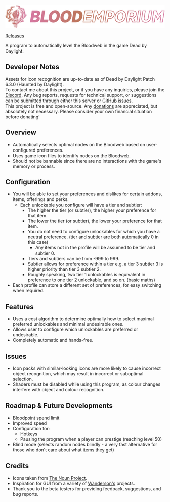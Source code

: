 [![Blood Emporium](assets/images/splash.png)](https://github.com/IIInitiationnn/BloodEmporium/releases)

[Releases](https://github.com/IIInitiationnn/BloodEmporium/releases)

A program to automatically level the Bloodweb in the game Dead by Daylight.

## Developer Notes
Assets for icon recognition are up-to-date as of Dead by Daylight Patch 6.3.0 (Haunted by Daylight).\
To contact me about this project, or if you have any inquiries, please join the [Discord](https://discord.gg/bGdJTnF2hr).
Any bug reports, requests for technical support, or suggestions can be submitted through either this server or
[GitHub issues](https://github.com/IIInitiationnn/BloodEmporium/issues).\
This project is free and open-source. Any [donations](https://www.paypal.me/IIInitiationnn) are appreciated,
but absolutely not necessary. Please consider your own financial situation before donating!

## Overview
- Automatically selects optimal nodes on the Bloodweb based on user-configured preferences.
- Uses game icon files to identify nodes on the Bloodweb.
- Should not be bannable since there are no interactions with the game's memory or process.

## Configuration
- You will be able to set your preferences and dislikes for certain addons, items, offerings and perks.
  - Each unlockable you configure will have a tier and subtier:
    - The higher the tier (or subtier), the higher your preference for that item.
    - The lower the tier (or subtier), the lower your preference for that item.
    - You do not need to configure unlockables for which you have a neutral preference.
    (tier and subtier are both automatically 0 in this case)
      - Any items not in the profile will be assumed to be tier and subtier 0.
    - Tiers and subtiers can be from -999 to 999.
    - Subtier allows for preference within a tier e.g. a tier 3 subtier 3 is higher priority than tier 3 subtier 2.
    - Roughly speaking, two tier 1 unlockables is equivalent in preference to one tier 2 unlockable, and so on.
    (basic maths)
- Each profile can store a different set of preferences, for easy switching when required.

## Features
- Uses a cost algorithm to determine optimally how to select maximal preferred unlockables and minimal undesirable ones.
- Allows user to configure which unlockables are preferred or undesirable.
- Completely automatic and hands-free.

## Issues
- Icon packs with similar-looking icons are more likely to cause incorrect object recognition, which may result in
  incorrect or suboptimal selection.
- Shaders must be disabled while using this program, as colour changes interfere with object and colour recognition.

## Roadmap & Future Developments
- Bloodpoint spend limit
- Improved speed
- Configuration for:
  - Hotkeys
  - Pausing the program when a player can prestige (reaching level 50)
- Blind mode (selects random nodes blindly - a very fast alternative for those who don't care about what items they get)

## Credits
- Icons taken from [The Noun Project](https://thenounproject.com/).
- Inspiration for GUI from a variety of [Wanderson's](https://www.youtube.com/WandersonIsMe) projects.
- Thank you to the beta testers for providing feedback, suggestions, and bug reports.